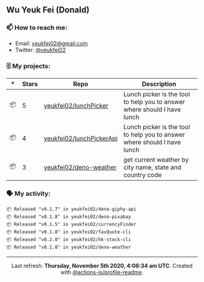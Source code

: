 ## Wu Yeuk Fei (Donald)

### 📫 How to reach me:

- Email: [yeukfei02@gmail.com](yeukfei02@gmail.com)
- Twitter: [@yeukfei02](https://twitter.com/yeukfei02)

### 🗄 My projects:

|*|Stars|Repo|Description|
|---|---|---|---|
| 📦 | 5 | [yeukfei02/lunchPicker](https://github.com/yeukfei02/lunchPicker) | Lunch picker is the tool to help you to answer where should I have lunch |
| 📦 | 4 | [yeukfei02/lunchPickerApi](https://github.com/yeukfei02/lunchPickerApi) | Lunch picker is the tool to help you to answer where should I have lunch |
| 📦 | 3 | [yeukfei02/deno-weather](https://github.com/yeukfei02/deno-weather) | get current weather by city name, state and country code |

### 🗣 My activity:

```
📦 Released "v0.1.7" in yeukfei02/deno-giphy-api
📦 Released "v0.1.8" in yeukfei02/deno-pixabay
📦 Released "v0.1.5" in yeukfei02/currencyFinder
📦 Released "v0.1.8" in yeukfei02/favQuote-cli
📦 Released "v0.2.0" in yeukfei02/hk-stock-cli
📦 Released "v0.1.8" in yeukfei02/deno-weather
```

<!-- <img src="https://github-readme-stats.vercel.app/api?username=yeukfei02&show_icons=true&count_private=true&theme=radical" />

<img src="https://github-readme-stats.vercel.app/api/top-langs/?username=yeukfei02&theme=radical" /> -->

---

<p align="center">Last refresh: <b>Thursday, November 5th 2020, 4:06:34 am UTC</b>. Created with <a href=https://github.com/marketplace/actions/profile-readme>@actions-js/profile-readme</a>.</p>
